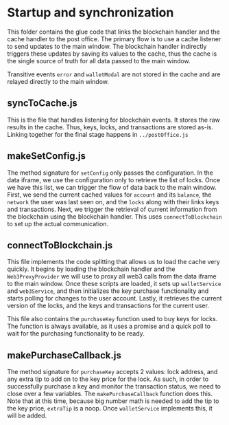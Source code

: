 # Startup and synchronization

This folder contains the glue code that links the blockchain handler and the cache handler to the post office.
The primary flow is to use a cache listener to send updates to the main window. The blockchain handler
indirectly triggers these updates by saving its values to the cache, thus the cache is the single
source of truth for all data passed to the main window.

Transitive events `error` and `walletModal` are not stored in the cache and are relayed directly to the main window.

## syncToCache.js

This is the file that handles listening for blockchain events. It stores the raw results in the cache. Thus,
keys, locks, and transactions are stored as-is. Linking together for the final stage happens in
`../postOffice.js`

## makeSetConfig.js

The method signature for `setConfig` only passes the configuration. In the data iframe, we use the configuration
only to retrieve the list of locks. Once we have this list, we can trigger the flow of data back to the main window.
First, we send the current cached values for `account` and its `balance`, the `network` the user was last seen on,
and the `locks` along with their links keys and transactions. Next, we trigger the retrieval of current information
from the blockchain using the blockchain handler. This uses `connectToBlockchain` to set up the actual communication.

## connectToBlockchain.js

This file implements the code splitting that allows us to load the cache very quickly. It begins by loading the
blockchain handler and the `Web3ProxyProvider` we will use to proxy all web3 calls from the data iframe to the
main window. Once these scripts are loaded, it sets up `walletService` and `web3Service`, and then initializes the
key purchase functionality and starts polling for changes to the user account. Lastly, it retrieves the current
version of the locks, and the keys and transactions for the current user.

This file also contains the `purchaseKey` function used to buy keys for locks. The function is always available,
as it uses a promise and a quick poll to wait for the purchasing functionality to be ready.

## makePurchaseCallback.js

The method signature for `purchaseKey` accepts 2 values: lock address, and any extra tip to add on to the key price
for the lock. As such, in order to successfully purchase a key and monitor the transaction status, we need to close
over a few variables. The `makePurchaseCallback` function does this. Note that at this time, because big number
math is needed to add the tip to the key price, `extraTip` is a noop. Once `walletService` implements this, it
will be added.